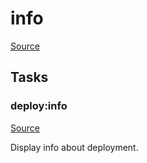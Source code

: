<!-- DO NOT EDIT THIS FILE! -->
<!-- Instead edit recipe/deploy/info.php -->
<!-- Then run bin/docgen -->

# info

[Source](/recipe/deploy/info.php)



## Tasks

### deploy:info
[Source](https://github.com/deployphp/deployer/blob/master/recipe/deploy/info.php#L5)

Display info about deployment.




